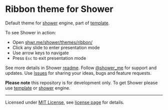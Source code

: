 # Ribbon theme for Shower

Default theme for [shower](https://github.com/shower/shower) engine, part of [template](https://github.com/shower/template).

To see Shower in action:

- Open [shwr.me/shower/themes/ribbon/](http://shwr.me/shower/themes/ribbon/)
- Click any slide to enter presentation mode
- Use arrow keys to navigate
- Press `Esc` to exit presentation mode

See more details in Shower [readme](https://github.com/shower/shower#readme). Follow [@shower_me](http://twitter.com/shower_me/) for support and updates. Use [Issues](https://github.com/shower/shower/issues) for sharing your ideas, bugs and feature requests.

**Please note** this repository is for development only. To get Shower please use [template](https://github.com/shower/template) or [shower](https://github.com/shower/shower) engine.

---
Licensed under [MIT License](http://en.wikipedia.org/wiki/MIT_License), see [license page](shower/wiki/MIT-License) for details.